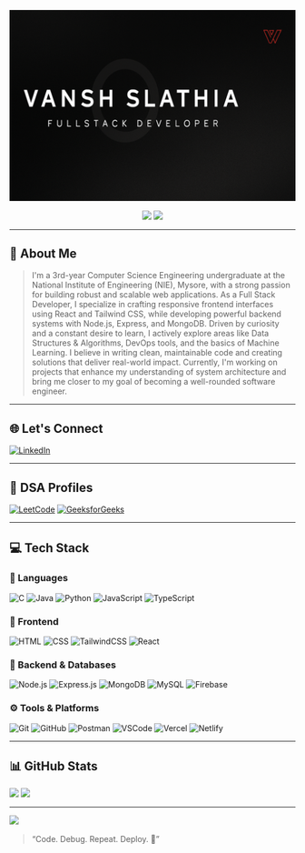 ![Banner](https://github.com/vanshslathia/vanshslathia/blob/main/ChatGPT%20Image%20Nov%201%2C%202025%2C%2006_23_05%20PM.png)
<p align="center">
  <img src="https://img.shields.io/badge/GitHub-Pro-blueviolet?style=for-the-badge&logo=github" />
  <img src="https://img.shields.io/badge/Currently_Building-MarketVerse-orange?style=for-the-badge&logo=producthunt" />
</p>

---

## 👋 About Me 
> I'm a 3rd-year Computer Science Engineering undergraduate at the National Institute of Engineering (NIE), Mysore, with a strong passion for building robust and scalable web applications. As a Full Stack Developer, I specialize in crafting responsive frontend interfaces using React and Tailwind CSS, while developing powerful backend systems with Node.js, Express, and MongoDB.
Driven by curiosity and a constant desire to learn, I actively explore areas like Data Structures & Algorithms, DevOps tools, and the basics of Machine Learning. I believe in writing clean, maintainable code and creating solutions that deliver real-world impact.
Currently, I'm working on projects that enhance my understanding of system architecture and bring me closer to my goal of becoming a well-rounded software engineer.

---

## 🌐 Let's Connect

[![LinkedIn](https://img.shields.io/badge/LinkedIn-%230077B5.svg?style=for-the-badge&logo=linkedin&logoColor=white)](https://www.linkedin.com/in/vansh-slathia/)  

---

## 📘 DSA Profiles

[![LeetCode](https://img.shields.io/badge/LeetCode-Profile-FFA116?style=for-the-badge&logo=leetcode)](https://leetcode.com/u/slathia2005/)  [![GeeksforGeeks](https://img.shields.io/badge/GeeksforGeeks-Profile-0F9D58?style=for-the-badge&logo=geeksforgeeks)](https://www.geeksforgeeks.org/user/vanshslatiao0/)  

---

## 💻 Tech Stack

### 🧠 Languages
![C](https://img.shields.io/badge/C-%2300599C.svg?style=for-the-badge&logo=c&logoColor=white)
![Java](https://img.shields.io/badge/Java-%23ED8B00.svg?style=for-the-badge&logo=java&logoColor=white)
![Python](https://img.shields.io/badge/Python-%233776AB.svg?style=for-the-badge&logo=python&logoColor=white)
![JavaScript](https://img.shields.io/badge/JavaScript-F7DF1E.svg?style=for-the-badge&logo=javascript&logoColor=black)
![TypeScript](https://img.shields.io/badge/TypeScript-%23007ACC.svg?style=for-the-badge&logo=typescript&logoColor=white)

### 🎨 Frontend
![HTML](https://img.shields.io/badge/HTML5-%23E34F26.svg?style=for-the-badge&logo=html5&logoColor=white)
![CSS](https://img.shields.io/badge/CSS3-%231572B6.svg?style=for-the-badge&logo=css3&logoColor=white)
![TailwindCSS](https://img.shields.io/badge/TailwindCSS-38B2AC?style=for-the-badge&logo=tailwind-css&logoColor=white)
![React](https://img.shields.io/badge/React-%2320232a.svg?style=for-the-badge&logo=react&logoColor=%2361DAFB)

### 🔧 Backend & Databases
![Node.js](https://img.shields.io/badge/Node.js-339933?style=for-the-badge&logo=nodedotjs&logoColor=white)
![Express.js](https://img.shields.io/badge/Express.js-%23404d59.svg?style=for-the-badge&logo=express&logoColor=white)
![MongoDB](https://img.shields.io/badge/MongoDB-%2347A248.svg?style=for-the-badge&logo=mongodb&logoColor=white)
![MySQL](https://img.shields.io/badge/MySQL-%2300f.svg?style=for-the-badge&logo=mysql&logoColor=white)
![Firebase](https://img.shields.io/badge/Firebase-ffca28?style=for-the-badge&logo=firebase&logoColor=black)

### ⚙️ Tools & Platforms
![Git](https://img.shields.io/badge/Git-%23F05033.svg?style=for-the-badge&logo=git&logoColor=white)
![GitHub](https://img.shields.io/badge/GitHub-%23121011.svg?style=for-the-badge&logo=github&logoColor=white)
![Postman](https://img.shields.io/badge/Postman-FF6C37?style=for-the-badge&logo=postman&logoColor=white)
![VSCode](https://img.shields.io/badge/VSCode-0078D7?style=for-the-badge&logo=visual-studio-code&logoColor=white)
![Vercel](https://img.shields.io/badge/Vercel-%23000000.svg?style=for-the-badge&logo=vercel&logoColor=white)
![Netlify](https://img.shields.io/badge/Netlify-%2300C7B7.svg?style=for-the-badge&logo=netlify&logoColor=white)

---

## 📊 GitHub Stats

![](https://github-readme-stats.vercel.app/api?username=Jitesh8260&theme=radical&show_icons=true&hide_border=false&include_all_commits=true&count_private=true)  ![](https://github-readme-stats.vercel.app/api/top-langs/?username=Jitesh8260&layout=compact&theme=radical&hide_border=false)

---

[![](https://visitcount.itsvg.in/api?id=Jitesh8260&icon=0&color=0)](https://visitcount.itsvg.in)

> “Code. Debug. Repeat. Deploy. 🚀”  
<!-- Crafted with ❤️ by Jitesh Bhakat -->
